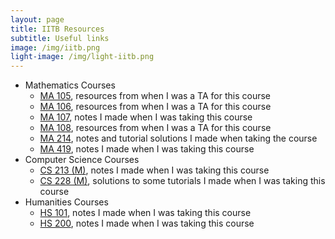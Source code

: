 ```yaml
---
layout: page
title: IITB Resources
subtitle: Useful links
image: /img/iitb.png
light-image: /img/light-iitb.png
---
```

* Mathematics Courses
    - [MA 105](/tuts/ma-105), resources from when I was a TA for this course
    - [MA 106](/tuts/ma-106), resources from when I was a TA for this course
    - [MA 107](/ma-107), notes I made when I was taking this course
    - [MA 108](/tuts/ma-108), resources from when I was a TA for this course
    - [MA 214](/notes/ma-214), notes and tutorial solutions I made when taking the course
    - [MA 419](/ma-419), notes I made when I was taking this course
* Computer Science Courses
    - [CS 213 (M)](/notes/cs-213), notes I made when I was taking this course
    - [CS 228 (M)](/cs-228), solutions to some tutorials I made when I was taking this course
* Humanities Courses
    - [HS 101](/notes/hs-101), notes I made when I was taking this course
    - [HS 200](/notes/hs-200), notes I made when I was taking this course